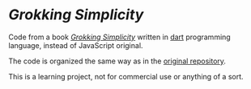 # _Grokking Simplicity_

Code from a book _[Grokking Simplicity](https://grokkingsimplicity.com)_ written in
[dart](dart.dev) programming language, instead of JavaScript original.

The code is organized the same way as in the [original repository](https://github.com/ericnormand/grokking-simplicity-code).

This is a learning project, not for commercial use or anything of a sort.
